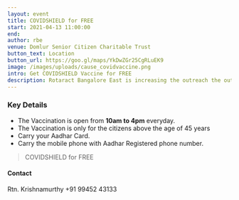 ```yaml
---
layout: event
title: COVIDSHIELD for FREE
start: 2021-04-13 11:00:00
end:
author: rbe
venue: Domlur Senior Citizen Charitable Trust
button_text: Location
button_url: https://goo.gl/maps/YkDwZGr25CgRLuEK9
image: /images/uploads/cause_covidvaccine.png
intro: Get COVIDSHIELD Vaccine for FREE
description: Rotaract Bangalore East is increasing the outreach the outreach of the COVID Vaccination efforts by Domlur Senior Citizen Charitable Trust supported by BBMP.
---
```

### Key Details

 - The Vaccination is open from **10am to 4pm** everyday.
 - The Vaccination is only for the citizens above the age of 45 years
 - Carry your Aadhar Card.
 - Carry the mobile phone with Aadhar Registered phone number.

> COVIDSHIELD for FREE

#### Contact

Rtn. Krishnamurthy
+91 99452 43133